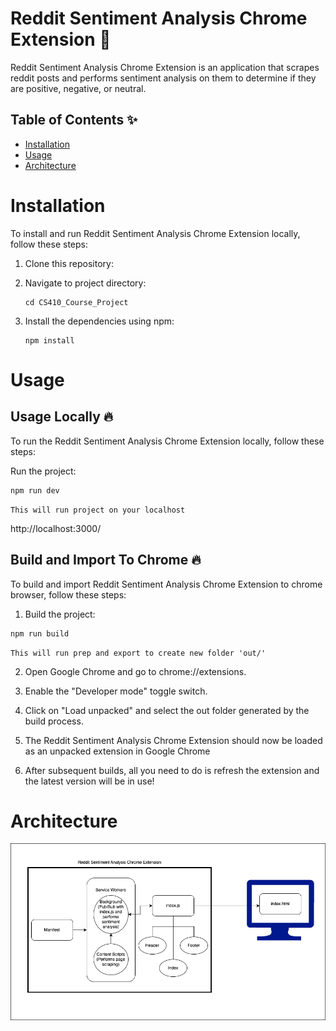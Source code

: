 # Reddit Sentiment Analysis Chrome Extension  🚀  

Reddit Sentiment Analysis Chrome Extension is an application that scrapes reddit posts and performs sentiment analysis on them to determine if they are positive, negative, or neutral.

## Table of Contents ✨  

- [Installation](#installation)
- [Usage](#usage)
- [Architecture](#architecture)


# Installation

To install and run Reddit Sentiment Analysis Chrome Extension locally, follow these steps:

1. Clone this repository: 
2. Navigate to project directory: 

   ```
   cd CS410_Course_Project
   ```
4. Install the dependencies using npm: 
   ```
   npm install
   ```

# Usage
## Usage Locally  🔥
To run the Reddit Sentiment Analysis Chrome Extension locally, follow these steps:

Run the project:
```
npm run dev
```
`This will run project on your localhost`

 http://localhost:3000/

## Build and Import To Chrome 🔥
To build and import Reddit Sentiment Analysis Chrome Extension to chrome browser, follow these steps:

1. Build the project:
```
npm run build
```
`This will run prep and export to create new folder 'out/'`

2. Open Google Chrome and go to chrome://extensions.

3. Enable the "Developer mode" toggle switch.

4. Click on "Load unpacked" and select the out folder generated by the build process.

5. The Reddit Sentiment Analysis Chrome Extension should now be loaded as an unpacked extension in Google Chrome

6. After subsequent builds, all you need to do is refresh the extension and the latest version will be in use!


# Architecture

![Architecture](architecture.png)